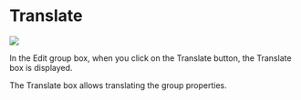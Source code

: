 Translate
=========

![](groups-translate.png)

In the Edit group box, when you click on the Translate button, the Translate box is displayed.

The Translate box allows translating the group properties.

